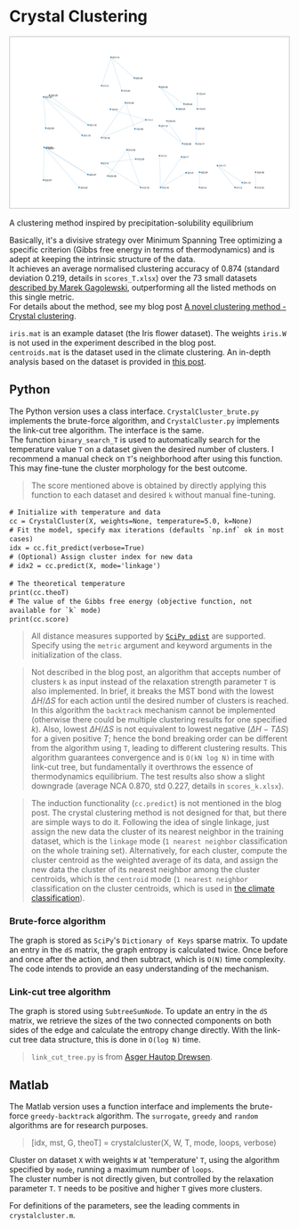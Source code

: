 # Crystal Clustering

![p](https://github.com/peace-Van/peace-Van.github.io/blob/main/assets/NN6/theo2.6.png)   

A clustering method inspired by precipitation-solubility equilibrium   

Basically, it's a divisive strategy over Minimum Spanning Tree optimizing a specific criterion (Gibbs free energy in terms of thermodynamics) and is adept at keeping the intrinsic structure of the data.   
It achieves an average normalised clustering accuracy of 0.874 (standard deviation 0.219, details in `scores_T.xlsx`) over the 73 small datasets [described by Marek Gagolewski](https://genieclust.gagolewski.com/weave/benchmarks_details.html), outperforming all the listed methods on this single metric.   
For details about the method, see my blog post [A novel clustering method - Crystal clustering](https://peace-van.github.io/climate/2023/11/01/crystalcluster.html).   

`iris.mat` is an example dataset (the Iris flower dataset). The weights `iris.W` is not used in the experiment described in the blog post.   
`centroids.mat` is the dataset used in the climate clustering. An in-depth analysis based on the dataset is provided in [this post](https://peace-van.github.io/climate/2023/11/17/sec6.html).  

## Python
The Python version uses a class interface. `CrystalCluster_brute.py` implements the brute-force algorithm, and `CrystalCluster.py` implements the link-cut tree algorithm. The interface is the same.   
The function `binary_search_T` is used to automatically search for the temperature value `T` on a dataset given the desired number of clusters. I recommend a manual check on `T`'s neighborhood after using this function. This may fine-tune the cluster morphology for the best outcome. 

> The score mentioned above is obtained by directly applying this function to each dataset and desired `k` without manual fine-tuning.   

```
# Initialize with temperature and data
cc = CrystalCluster(X, weights=None, temperature=5.0, k=None)
# Fit the model, specify max iterations (defaults `np.inf` ok in most cases)
idx = cc.fit_predict(verbose=True)
# (Optional) Assign cluster index for new data
# idx2 = cc.predict(X, mode='linkage')

# The theoretical temperature
print(cc.theoT)
# The value of the Gibbs free energy (objective function, not available for `k` mode)
print(cc.score)
```

> All distance measures supported by [`SciPy pdist`](https://docs.scipy.org/doc/scipy/reference/generated/scipy.spatial.distance.pdist.html) are supported. Specify using the `metric` argument and keyword arguments in the initialization of the class.   

> Not described in the blog post, an algorithm that accepts number of clusters `k` as input instead of the relaxation strength parameter `T` is also implemented. In brief, it breaks the MST bond with the lowest $\Delta H / \Delta S$ for each action until the desired number of clusters is reached. In this algorithm the `backtrack` mechanism cannot be implemented (otherwise there could be multiple clustering results for one specified $k$). Also, lowest $\Delta H / \Delta S$ is not equivalent to lowest negative $(\Delta H - T \Delta S)$ for a given positive $T$; hence the bond breaking order can be different from the algorithm using `T`, leading to different clustering results. This algorithm guarantees convergence and is `O(kN log N)` in time with link-cut tree, but fundamentally it overthrows the essence of thermodynamics equilibrium. The test results also show a slight downgrade (average NCA 0.870, std 0.227, details in `scores_k.xlsx`).   

> The induction functionality (`cc.predict`) is not mentioned in the blog post. The crystal clustering method is not designed for that, but there are simple ways to do it. Following the idea of single linkage, just assign the new data the cluster of its nearest neighbor in the training dataset, which is the `linkage` mode (`1 nearest neighbor` classification on the whole training set). Alternatively, for each cluster, compute the cluster centroid as the weighted average of its data, and assign the new data the cluster of its nearest neighbor among the cluster centroids, which is the `centroid` mode (`1 nearest neighbor` classification on the cluster centroids, which is used in [the climate classification](https://peace-van.github.io/climate/2023/11/23/sec7.html)).   

### Brute-force algorithm

The graph is stored as `SciPy`'s `Dictionary of Keys` sparse matrix. To update an entry in the `dS` matrix, the graph entropy is calculated twice. Once before and once after the action, and then subtract, which is `O(N)` time complexity. The code intends to provide an easy understanding of the mechanism.   

### Link-cut tree algorithm

The graph is stored using `SubtreeSumNode`. To update an entry in the `dS` matrix, we retrieve the sizes of the two connected components on both sides of the edge and calculate the entropy change directly. With the link-cut tree data structure, this is done in `O(log N)` time.   

> `link_cut_tree.py` is from [Asger Hautop Drewsen](https://github.com/tyilo/link_cut_tree/).

## Matlab
The Matlab version uses a function interface and implements the brute-force `greedy-backtrack` algorithm. The `surrogate`, `greedy` and `random` algorithms are for research purposes.   
> [idx, mst, G, theoT] = crystalcluster(X, W, T, mode, loops, verbose)   
   
Cluster on dataset `X` with weights `W` at 'temperature' `T`, using the algorithm specified by `mode`, running a maximum number of `loops`.   
The cluster number is not directly given, but controlled by the relaxation parameter `T`. `T` needs to be positive and higher `T` gives more clusters.   
   
For definitions of the parameters, see the leading comments in `crystalcluster.m`.   
